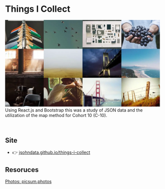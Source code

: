 # Things I Collect
[![Read Me](/public/images/readme.webp)](https://jsohndata.github.io/things-i-collect/)
Using React.js and Bootstrap this was a study of JSON data and the utilization of the map method for Cohort 10 (C-10).
 
<br>

## Site
* 👉 [jsohndata.github.io/things-i-collect](https://jsohndata.github.io/things-i-collect/)

## Resoruces
[Photos: picsum.photos](https://picsum.photos/)